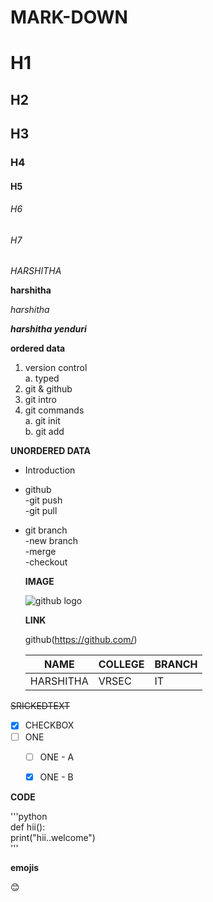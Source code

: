 # MARK-DOWN

# H1

## H2

## H3

### H4

#### H5

###### H6

###### H7

*HARSHITHA*

**harshitha**

*harshitha*

***harshitha  yenduri***

**ordered data**
1. version control   
  a. typed
2. git & github
3. git intro
4. git commands   
  a. git init   
  b. git add


**UNORDERED DATA**
- Introduction  
- github   
  -git push   
  -git pull
- git branch    
   -new branch            
      -merge     
      -checkout
 
 
 
  **IMAGE**
 
  ![github logo](https://encrypted-tbn0.gstatic.com/images?q=tbn:ANd9GcTFwz6CjSzI1F4j4y0lzq-dEzqIWXUQoChhVQ&usqp=CAU)
  
  **LINK**
  
  github(https://github.com/)
  
  |NAME|COLLEGE|BRANCH|
  |-------|----------|-----------|
  |HARSHITHA|VRSEC|IT|

~~SRICKEDTEXT~~
 
- [X] CHECKBOX
- [ ] ONE  
   - [ ]  ONE - A
   - [x]  ONE - B
 
 
 **CODE**   
 
'''python   
 def hii():    
      print("hii..welcome")     
'''

**emojis**

:blush:
